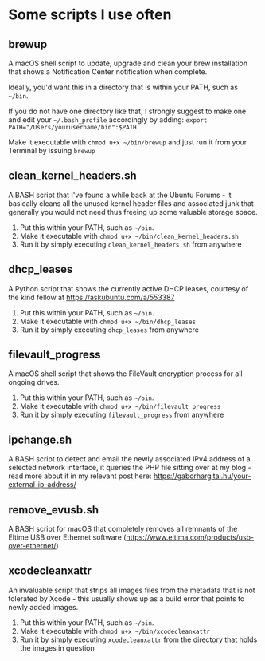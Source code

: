 # Some scripts I use often

## brewup
A macOS shell script to update, upgrade and clean your brew installation that shows a Notification Center notification when complete.

Ideally, you'd want this in a directory that is within your PATH, such as ``~/bin``.

If you do not have one directory like that, I strongly suggest to make one and edit your ``~/.bash_profile`` accordingly by adding:
``export PATH="/Users/yourusername/bin":$PATH``

Make it executable with ``chmod u+x ~/bin/brewup`` and just run it from your Terminal by issuing ``brewup``

## clean_kernel_headers.sh

A BASH script that I've found a while back at the Ubuntu Forums - it basically cleans all the unused kernel header files and associated junk that generally you would not need thus freeing up some valuable storage space.
1. Put this within your PATH, such as ``~/bin``.
2. Make it executable with ``chmod u+x ~/bin/clean_kernel_headers.sh``
3. Run it by simply executing ``clean_kernel_headers.sh`` from anywhere

## dhcp_leases

A Python script that shows the currently active DHCP leases, courtesy of the kind fellow at https://askubuntu.com/a/553387
1. Put this within your PATH, such as ``~/bin``.
2. Make it executable with ``chmod u+x ~/bin/dhcp_leases``
3. Run it by simply executing ``dhcp_leases`` from anywhere

## filevault_progress

A macOS shell script that shows the FileVault encryption process for all ongoing drives.
1. Put this within your PATH, such as ``~/bin``.
2. Make it executable with ``chmod u+x ~/bin/filevault_progress``
3. Run it by simply executing ``filevault_progress`` from anywhere

## ipchange.sh

A BASH script to detect and email the newly associated IPv4 address of a selected network interface, it queries the PHP file sitting over at my blog - read more about it in my relevant post here: https://gaborhargitai.hu/your-external-ip-address/

## remove_evusb.sh

A BASH script for macOS that completely removes all remnants of the Eltime USB over Ethernet software (https://www.eltima.com/products/usb-over-ethernet/)

## xcodecleanxattr

An invaluable script that strips all images files from the metadata that is not tolerated by Xcode - this usually shows up as a build error that points to newly added images.
1. Put this within your PATH, such as ``~/bin``.
2. Make it executable with ``chmod u+x ~/bin/xcodecleanxattr``
3. Run it by simply executing ``xcodecleanxattr`` from the directory that holds the images in question
